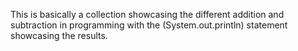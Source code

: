 This is basically a collection showcasing the different addition and subtraction in programming with the (System.out.println) 
statement showcasing the results. 
